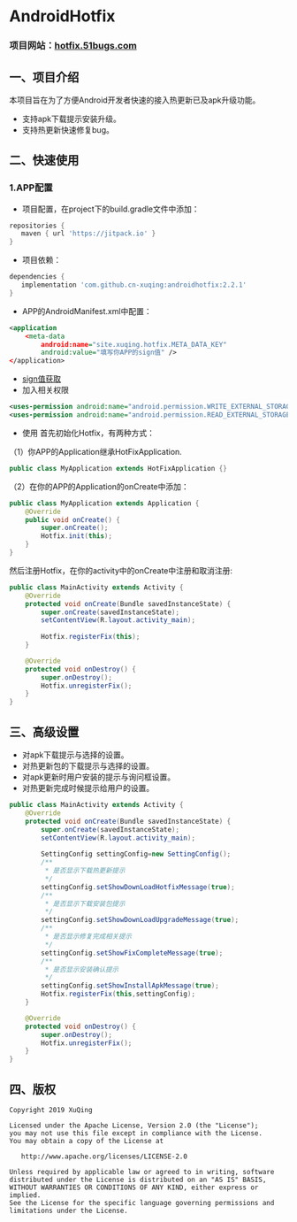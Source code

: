 # AndroidHotfix
### 项目网站：[hotfix.51bugs.com](http://hotfix.51bugs.com)
## 一、项目介绍
本项目旨在为了方便Android开发者快速的接入热更新已及apk升级功能。
- 支持apk下载提示安装升级。
- 支持热更新快速修复bug。
## 二、快速使用
### 1.APP配置
- 项目配置，在project下的build.gradle文件中添加：
```groovy
repositories {
   maven { url 'https://jitpack.io' }
}
```
- 项目依赖：
```groovy
dependencies {
   implementation 'com.github.cn-xuqing:androidhotfix:2.2.1'
}
```
- APP的AndroidManifest.xml中配置：
```xml
<application
    <meta-data
        android:name="site.xuqing.hotfix.META_DATA_KEY"
        android:value="填写你APP的sign值" />
</application>
```
- [sign值获取](http://hotfix.51bugs.com)
- 加入相关权限
```xml
<uses-permission android:name="android.permission.WRITE_EXTERNAL_STORAGE"/>
<uses-permission android:name="android.permission.READ_EXTERNAL_STORAGE"/>
```
- 使用
首先初始化Hotfix，有两种方式：

（1）你APP的Application继承HotFixApplication.
```java
public class MyApplication extends HotFixApplication {}
```
（2）在你的APP的Application的onCreate中添加：
```java
public class MyApplication extends Application {
    @Override
    public void onCreate() {
        super.onCreate();
        Hotfix.init(this);
    }
}
```
然后注册Hotfix，在你的activity中的onCreate中注册和取消注册:
```java
public class MainActivity extends Activity {
    @Override
    protected void onCreate(Bundle savedInstanceState) {
        super.onCreate(savedInstanceState);
        setContentView(R.layout.activity_main);
        
        Hotfix.registerFix(this);
    }

    @Override
    protected void onDestroy() {
        super.onDestroy();
        Hotfix.unregisterFix();
    }
}
```
## 三、高级设置
- 对apk下载提示与选择的设置。
- 对热更新包的下载提示与选择的设置。
- 对apk更新时用户安装的提示与询问框设置。
- 对热更新完成时候提示给用户的设置。
```java
public class MainActivity extends Activity {
    @Override
    protected void onCreate(Bundle savedInstanceState) {
        super.onCreate(savedInstanceState);
        setContentView(R.layout.activity_main);
        
        SettingConfig settingConfig=new SettingConfig();
        /**
         * 是否显示下载热更新提示
         */
        settingConfig.setShowDownLoadHotfixMessage(true);
        /**
         * 是否显示下载安装包提示
         */
        settingConfig.setShowDownLoadUpgradeMessage(true);
        /**
         * 是否显示修复完成相关提示
         */
        settingConfig.setShowFixCompleteMessage(true);
        /**
         * 是否显示安装确认提示
         */
        settingConfig.setShowInstallApkMessage(true);
        Hotfix.registerFix(this,settingConfig);
    }

    @Override
    protected void onDestroy() {
        super.onDestroy();
        Hotfix.unregisterFix(); 
    }
}
```
## 四、版权
```
Copyright 2019 XuQing

Licensed under the Apache License, Version 2.0 (the "License");
you may not use this file except in compliance with the License.
You may obtain a copy of the License at

   http://www.apache.org/licenses/LICENSE-2.0

Unless required by applicable law or agreed to in writing, software
distributed under the License is distributed on an "AS IS" BASIS,
WITHOUT WARRANTIES OR CONDITIONS OF ANY KIND, either express or implied.
See the License for the specific language governing permissions and
limitations under the License. 
```

